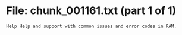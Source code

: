 ﻿# File: chunk_001161.txt (part 1 of 1)
```
Help Help and support with common issues and error codes in RAM.
```

